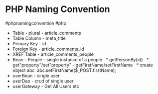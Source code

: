 # PHP Naming Convention
#phpnamingconvention #php 


* Table - plural - article_comments
* Table Column - meta_title
* Primary Key - id
* Foreign Key - article_comments_id
* XREF Table - article_comments_people
* Bean - People - single instance of a people
  * getPersonBy(id)
  * get"property"/set"property" - getFirstName/setFirstName
  * create object abc  abc.setFirstName($_POST.firstName);
* userBean - single user
* userDao - crud of single user
* userGateway - Get All Users etc

